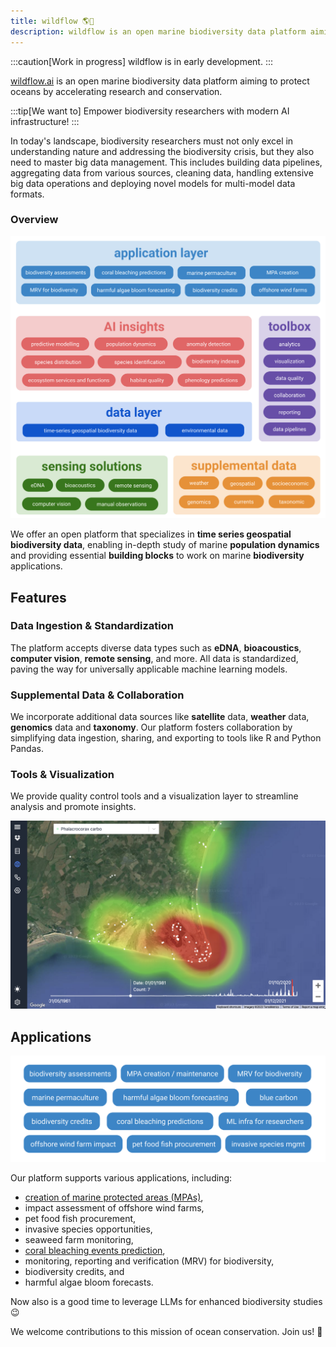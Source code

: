 ```yaml
---
title: wildflow 🌎🐳
description: wildflow is an open marine biodiversity data platform aiming to protect oceans by accelerating research and conservation.
---
```


:::caution[Work in progress]
wildflow is in early development.
:::

[wildflow.ai](https://wildflow.ai) is an open marine biodiversity data platform aiming to protect oceans by accelerating research and conservation.

:::tip[We want to]
Empower biodiversity researchers with modern AI infrastructure!
:::

In today's landscape, biodiversity researchers must not only excel in understanding nature and addressing the biodiversity crisis, but they also need to master big data management. This includes building data pipelines, aggregating data from various sources, cleaning data, handling extensive big data operations and deploying novel models for multi-model data formats.

### Overview

![wildflow](../../assets/wildflow.svg)

We offer an open platform that specializes in **time series geospatial biodiversity data**, enabling in-depth study of marine **population dynamics** and providing essential **building blocks** to work on marine **biodiversity** applications.

## Features

### Data Ingestion & Standardization

The platform accepts diverse data types such as **eDNA**, **bioacoustics**, **computer vision**, **remote sensing**, and more. All data is standardized, paving the way for universally applicable machine learning models.

### Supplemental Data & Collaboration

We incorporate additional data sources like **satellite** data, **weather** data, **genomics** data and **taxonomy**. Our platform fosters collaboration by simplifying data ingestion, sharing, and exporting to tools like R and Python Pandas.

### Tools & Visualization

We provide quality control tools and a visualization layer to streamline analysis and promote insights.

![wildflow-explorer](https://raw.githubusercontent.com/wildflowai/.github/main/profile/wildflow-explorer.png)

## Applications

![wildflow-applications](https://raw.githubusercontent.com/wildflowai/.github/main/profile/wildflow-applications.svg)

Our platform supports various applications, including:

- [creation of marine protected areas (MPAs)](/applications/marine-protected-areas),
- impact assessment of offshore wind farms,
- pet food fish procurement,
- invasive species opportunities,
- seaweed farm monitoring,
- [coral bleaching events prediction](/applications/coral-bleaching),
- monitoring, reporting and verification (MRV) for biodiversity,
- biodiversity credits, and
- harmful algae bloom forecasts.

Now also is a good time to leverage LLMs for enhanced biodiversity studies 😉

We welcome contributions to this mission of ocean conservation. Join us! 🤗
